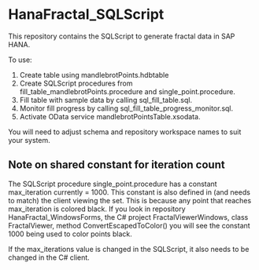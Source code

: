 HanaFractal_SQLScript
=====================
This repository contains the SQLScript to generate fractal data in SAP HANA.

To use:

1. Create table using mandlebrotPoints.hdbtable
2. Create SQLScript procedures from fill_table_mandlebrotPoints.procedure and single_point.procedure.
3. Fill table with sample data by calling sql_fill_table.sql.
4. Monitor fill progress by calling sql_fill_table_progress_monitor.sql.
5. Activate OData service mandlebrotPointsTable.xsodata.

You will need to adjust schema and repository workspace names to suit your system. 

Note on shared constant for iteration count
-------------------------------------------
The SQLScript procedure single_point.procedure has a constant max_iteration currently = 1000.  This constant is also defined in (and needs to match) the client viewing the set.  This is because any point that reaches max_iteration is colored black.  If you look in repository HanaFractal_WindowsForms, the C# project FractalViewerWindows, class FractalViewer, method ConvertEscapedToColor() you will see the constant 1000 being used to color points black.

If the max_iterations value is changed in the SQLScript, it also needs to be changed in the C# client.